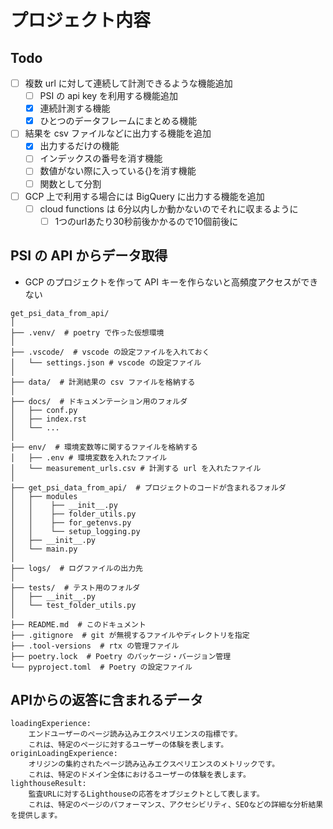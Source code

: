 # プロジェクト内容

## Todo

- [ ] 複数 url に対して連続して計測できるような機能追加
  - [ ] PSI の api key を利用する機能追加
  - [x] 連続計測する機能
  - [x] ひとつのデータフレームにまとめる機能
- [ ] 結果を csv ファイルなどに出力する機能を追加
  - [x] 出力するだけの機能
  - [ ] インデックスの番号を消す機能
  - [ ] 数値がない際に入っている{}を消す機能
  - [ ] 関数として分割
- [ ] GCP 上で利用する場合には BigQuery に出力する機能を追加
    - [ ] cloud functions は 6分以内しか動かないのでそれに収まるように
      - [ ] 1つのurlあたり30秒前後かかるので10個前後に

## PSI の API からデータ取得

- GCP のプロジェクトを作って API キーを作らないと高頻度アクセスができない

```フォルダ構成
get_psi_data_from_api/
│
├── .venv/  # poetry で作った仮想環境
│
├── .vscode/  # vscode の設定ファイルを入れておく
│   └── settings.json # vscode の設定ファイル
│
├── data/  # 計測結果の csv ファイルを格納する
│
├── docs/  # ドキュメンテーション用のフォルダ
│   ├── conf.py
│   ├── index.rst
│   └── ...
│
├── env/  # 環境変数等に関するファイルを格納する
│   ├── .env # 環境変数を入れたファイル
│   └── measurement_urls.csv # 計測する url を入れたファイル
│
├── get_psi_data_from_api/  # プロジェクトのコードが含まれるフォルダ
│   ├── modules
│   │    ├── __init__.py
│   │    ├── folder_utils.py
│   │    ├── for_getenvs.py
│   │    └── setup_logging.py
│   ├── __init__.py
│   └── main.py
│
├── logs/  # ログファイルの出力先
│
├── tests/  # テスト用のフォルダ
│   ├── __init__.py
│   └── test_folder_utils.py
│
├── README.md  # このドキュメント
├── .gitignore  # git が無視するファイルやディレクトリを指定
├── .tool-versions  # rtx の管理ファイル
├── poetry.lock  # Poetry のパッケージ・バージョン管理
└── pyproject.toml  # Poetry の設定ファイル
```

## APIからの返答に含まれるデータ

```
loadingExperience:
    エンドユーザーのページ読み込みエクスペリエンスの指標です。
    これは、特定のページに対するユーザーの体験を表します。
originLoadingExperience:
    オリジンの集約されたページ読み込みエクスペリエンスのメトリックです。
    これは、特定のドメイン全体におけるユーザーの体験を表します。
lighthouseResult:
    監査URLに対するLighthouseの応答をオブジェクトとして表します。
    これは、特定のページのパフォーマンス、アクセシビリティ、SEOなどの詳細な分析結果を提供します。
```